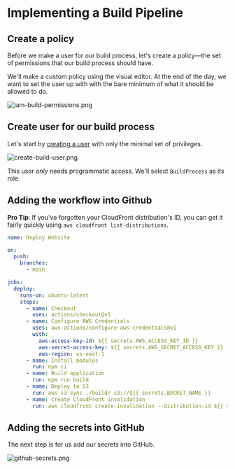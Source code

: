 # Implementing a Build Pipeline

## Create a policy

Before we make a user for our build process, let's create a policy—the set of permissions that our build process should have.

We'll make a custom policy using the visual editor. At the end of the day, we want to set the user up with with the bare minimum of what it should be allowed to do.

![iam-build-permissions.png](Attachments/iam-build-permissions.png)

## Create user for our build process

Let's start by [creating a user](https://console.aws.amazon.com/iam/home#/users) with only the minimal set of privileges.

![create-build-user.png](Attachments/create-build-user.png)

This user _only_ needs programmatic access. We'll select `BuildProcess` as its role.

## Adding the workflow into Github

**Pro Tip**: If you've forgotten your CloudFront distribution's ID, you can get it fairly quickly using `aws cloudfront list-distributions`.

```yml
name: Deploy Website

on:
  push:
    branches:
      - main

jobs:
  deploy:
    runs-on: ubuntu-latest
    steps:
      - name: Checkout
        uses: actions/checkout@v1
      - name: Configure AWS Credentials
        uses: aws-actions/configure-aws-credentials@v1
        with:
          aws-access-key-id: ${{ secrets.AWS_ACCESS_KEY_ID }}
          aws-secret-access-key: ${{ secrets.AWS_SECRET_ACCESS_KEY }}
          aws-region: us-east-1
      - name: Install modules
        run: npm ci
      - name: Build application
        run: npm run build
      - name: Deploy to S3
        run: aws s3 sync ./build/ s3://${{ secrets.BUCKET_NAME }}
      - name: Create CloudFront invalidation
        run: aws cloudfront create-invalidation --distribution-id ${{ secrets.DISTRIBUTION_ID }} --paths "/*"
```

## Adding the secrets into GitHub

The next step is for us add our secrets into GitHub.

![github-secrets.png](Attachments/github-secrets.png)

